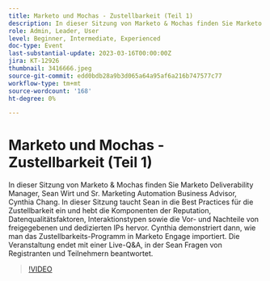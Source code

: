 ```yaml
---
title: Marketo und Mochas - Zustellbarkeit (Teil 1)
description: In dieser Sitzung von Marketo & Mochas finden Sie Marketo Deliverability Manager, Sean Wirt und Sr. Marketing Automation Business Advisor, Cynthia Chang. In dieser Sitzung taucht Sean in die Best Practices für die Zustellbarkeit ein und hebt die Komponenten der Reputation, Datenqualitätsfaktoren, Interaktionstypen sowie die Vor- und Nachteile von freigegebenen und dedizierten IPs hervor. Cynthia demonstriert dann, wie man das Zustellbarkeits-Programm in Marketo Engage importiert. Die Veranstaltung endet mit einer Live-Q&A, in der Sean Fragen von Registranten und Teilnehmern beantwortet.
role: Admin, Leader, User
level: Beginner, Intermediate, Experienced
doc-type: Event
last-substantial-update: 2023-03-16T00:00:00Z
jira: KT-12926
thumbnail: 3416666.jpeg
source-git-commit: edd0bdb28a9b3d065a64a95af6a216b747577c77
workflow-type: tm+mt
source-wordcount: '168'
ht-degree: 0%

---
```


# Marketo und Mochas - Zustellbarkeit (Teil 1)

In dieser Sitzung von Marketo &amp; Mochas finden Sie Marketo Deliverability Manager, Sean Wirt und Sr. Marketing Automation Business Advisor, Cynthia Chang. In dieser Sitzung taucht Sean in die Best Practices für die Zustellbarkeit ein und hebt die Komponenten der Reputation, Datenqualitätsfaktoren, Interaktionstypen sowie die Vor- und Nachteile von freigegebenen und dedizierten IPs hervor. Cynthia demonstriert dann, wie man das Zustellbarkeits-Programm in Marketo Engage importiert. Die Veranstaltung endet mit einer Live-Q&amp;A, in der Sean Fragen von Registranten und Teilnehmern beantwortet.

>[!VIDEO](https://video.tv.adobe.com/v/3416666/?quality=12&learn=on)
